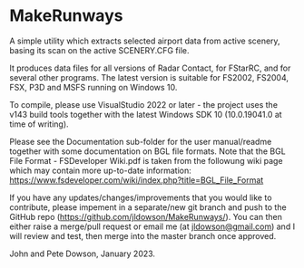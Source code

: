 # MakeRunways
A  simple utility which extracts selected airport data from active scenery, basing its scan on the active SCENERY.CFG file.

It produces data files for all versions of Radar Contact, for FStarRC, and for several other programs. The latest version is suitable for FS2002, FS2004, FSX, P3D and MSFS running on Windows 10.

To compile, please use VisualStudio 2022 or later - the project uses the v143 build tools together with the latest Windows SDK 10 (10.0.19041.0 at time of writing).

Please see the Documentation sub-folder for the user manual/readme together with some documentation on BGL file formats.
Note that the BGL File Format - FSDeveloper Wiki.pdf is taken from the followung wiki page which may contain more up-to-date information:
    https://www.fsdeveloper.com/wiki/index.php?title=BGL_File_Format

If you have any updates/changes/improvements that you would like to contribute, please impement in a separate/new git branch and push to the GitHub repo (https://github.com/jldowson/MakeRunways/).
You can then either raise a merge/pull request or email me (at jldowson@gmail.com) and I will review and test, then merge into the master branch once approved.

John and Pete Dowson, January 2023.

